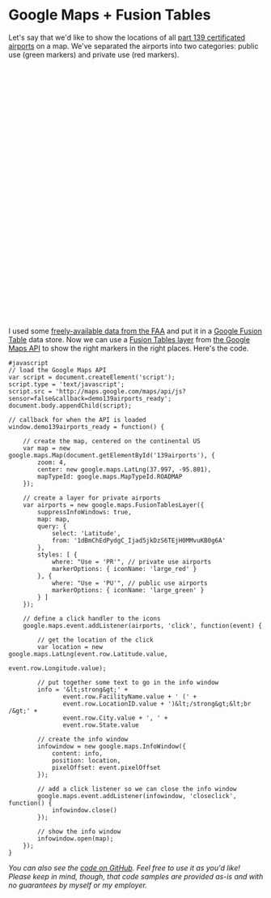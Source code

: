 # Google Maps + Fusion Tables

Let's say that we'd like to show the locations of all [part 139 certificated airports](http://www.faa.gov/airports/airport_safety/part139_cert/?p1=what) on a map.  We've separated the airports into two categories: public use (green markers) and private use (red markers).

<div id="139airports" style="width: 100%; height: 500px"></div>
<script type="text/javascript" src="scripts/139airports.js"></script>

I used some [freely-available data from the FAA](http://www.faa.gov/airports/airport_safety/airportdata_5010/) and put it in a [Google Fusion Table](https://www.google.com/fusiontables/DataSource?docid=1dBmChEdPydgC_Ijad5jkDzS6TEjH0MMvuKB0g6A) data store.  Now we can use a [Fusion Tables layer](https://developers.google.com/maps/documentation/javascript/layers#FusionTables) from [the Google Maps API](https://developers.google.com/maps/documentation/javascript/) to show the right markers in the right places.  Here's the code.

    #javascript
    // load the Google Maps API
    var script = document.createElement('script');
    script.type = 'text/javascript';
    script.src = 'http://maps.google.com/maps/api/js?sensor=false&callback=demo139airports_ready';
    document.body.appendChild(script);
    
    // callback for when the API is loaded
    window.demo139airports_ready = function() {
            
        // create the map, centered on the continental US
        var map = new google.maps.Map(document.getElementById('139airports'), {
            zoom: 4,
            center: new google.maps.LatLng(37.997, -95.801),
            mapTypeId: google.maps.MapTypeId.ROADMAP
        });
        
        // create a layer for private airports
        var airports = new google.maps.FusionTablesLayer({
            suppressInfoWindows: true,
            map: map,
            query: {
                select: 'Latitude',
                from: '1dBmChEdPydgC_Ijad5jkDzS6TEjH0MMvuKB0g6A'
            },
            styles: [ {
                where: "Use = 'PR'", // private use airports
                markerOptions: { iconName: 'large_red' } 
            }, {
                where: "Use = 'PU'", // public use airports
                markerOptions: { iconName: 'large_green' }
            } ]
        });

        // define a click handler to the icons
        google.maps.event.addListener(airports, 'click', function(event) {

            // get the location of the click
            var location = new google.maps.LatLng(event.row.Latitude.value,
                                                  event.row.Longitude.value);
            
            // put together some text to go in the info window
            info = '&lt;strong&gt;' +
                   event.row.FacilityName.value + ' (' +
                   event.row.LocationID.value + ')&lt;/strong&gt;&lt;br /&gt;' +
                   event.row.City.value + ', ' +
                   event.row.State.value

            // create the info window
            infowindow = new google.maps.InfoWindow({
                content: info,
                position: location,
                pixelOffset: event.pixelOffset
            });

            // add a click listener so we can close the info window
            google.maps.event.addListener(infowindow, 'closeclick', function() {
                infowindow.close()
            });

            // show the info window
            infowindow.open(map);
        });
    }

_You can also see the [code on GitHub](https://github.com/icooper/site-iancooper/blob/gh-pages/scripts/139airports.js).  Feel free to use it as you'd like! Please keep in mind, though, that code samples are provided as-is and with no guarantees by myself or my employer._
